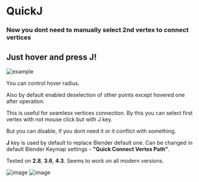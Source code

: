 # QuickJ
### Now you dont need to manually select 2nd vertex to connect vertices
## **Just hover and press J!**

![example](https://github.com/user-attachments/assets/03f5ec9a-adc5-4981-b1c5-ed37f6a1f5f0)

You can control hover radius.

Also by default enabled deselection of other points except hovered one after operation.

This is useful for seamless vertices connection. By this you can select first vertex with not mouse click but with J key.  

But you can disable, if you dont need it or it conflict with something.

**J** key is used by default to replace Blender default one. Can be changed in default Blender Keymap settings - **"Quick Connect Vertex Path"**.

Tested on **2.8**, **3.6**, **4.3**. Seems to work on all modern versions.

![image](https://github.com/user-attachments/assets/749bd11f-f249-485c-ab10-c1d7ace7b706)
![image](https://github.com/user-attachments/assets/4e049da5-3cfc-4ae6-9eab-c01badc1aa46)
